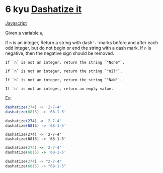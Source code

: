 # 6 kyu [Dashatize it](https://www.codewars.com/kata/58223370aef9fc03fd000071)

<!-- START LANGUAGE_LINKS -->

[Javascript](./javascript.js)

<!-- END LANGUAGE_LINKS -->

Given a variable `n`,

If `n` is an integer,
Return a string with dash``` '-' ```marks before and after each odd integer,  but do not begin or end the string with a dash mark. If `n` is negative, then the negative sign should be removed.

```if:python
If `n` is not an integer, return the string `"None"`.
```
```if:ruby
If `n` is not an integer, return the string `"nil"`.
```
```if:coffeescript,javascript,typescript
If `n` is not an integer, return the string `"NaN"`.
```
```if-not:python,ruby,coffeescript,javascript,typescript
If `n` is not an integer, return an empty value.
```

Ex:
```javascript
dashatize(274) -> '2-7-4'
dashatize(6815) -> '68-1-5'
```
```coffeescript
dashatize(274) -> '2-7-4'
dashatize(6815) -> '68-1-5'
```
```crystal
dashatize(274) -> '2-7-4'
dashatize(6815) -> '68-1-5'
```
```ruby
dashatize(274) -> '2-7-4'
dashatize(6815) -> '68-1-5'
```
```rust
dashatize(274) -> "2-7-4"
dashatize(6815) -> "68-1-5"
```
